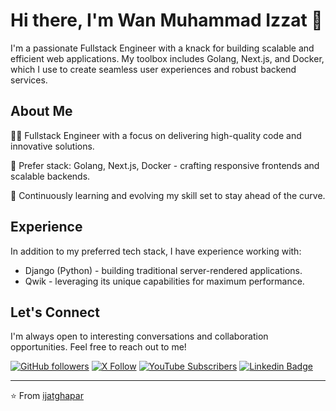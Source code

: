 # Hi there, I'm Wan Muhammad Izzat 👋

I'm a passionate Fullstack Engineer with a knack for building scalable and efficient web applications. My toolbox includes Golang, Next.js, and Docker, which I use to create seamless user experiences and robust backend services.

## About Me

👨‍💻 Fullstack Engineer with a focus on delivering high-quality code and innovative solutions.

🔧 Prefer stack: Golang, Next.js, Docker - crafting responsive frontends and scalable backends.

🌱 Continuously learning and evolving my skill set to stay ahead of the curve.

## Experience

In addition to my preferred tech stack, I have experience working with:

- Django (Python) - building traditional server-rendered applications.
- Qwik - leveraging its unique capabilities for maximum performance.

## Let's Connect

I'm always open to interesting conversations and collaboration opportunities. Feel free to reach out to me!

[![GitHub followers](https://img.shields.io/github/followers/ijatghapar?style=social)](https://github.com/ijatghapar)
[![X Follow](https://img.shields.io/twitter/follow/IjatGhapar?style=social)](https://x.com/IjatGhapar)
[![YouTube Subscribers](https://img.shields.io/youtube/channel/subscribers/UClUn7znWiccb86Vh4LKmMQQ?style=social)](https://www.youtube.com/@IjatGhapar)
[![Linkedin Badge](https://img.shields.io/badge/-ijatghapar-blue?style=flat-square&logo=Linkedin&logoColor=white&link=https://www.linkedin.com/in/ijatghapar/)](https://www.linkedin.com/in/ijatghapar/)

---

⭐️ From [ijatghapar](https://github.com/ijatghapar)
